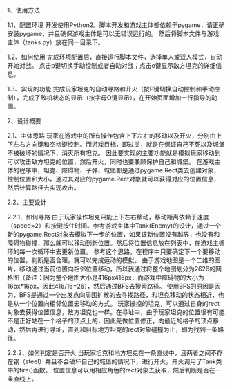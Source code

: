 1、使用方法

1.1、配置环境 开发使用Python2。脚本开发和游戏主体都依赖于pygame，请正确安装pygame，并且确保游戏主体是可以无错误运行的。 然后将脚本文件与游戏主体（tanks.py）放在同一目录下。

1.2、如何使用 完成环境配置后，直接运行脚本文件，选择单人或双人模式，自动开始对战。 点击p键切换手动控制或者自动对战；点击o键显示敌方坦克的详细信息。

1.3、实现的功能 完成玩家坦克的自动寻路和开火（按P键切换自动控制和手动控制），完成了敌机状态的显示（按字母O键显示），在开始页面增加一行指导的动画。

2、设计概要

2.1、主体思路 玩家在游戏中的所有操作包含上下左右的移动以及开火，分别由上下左右方向键和空格键控制。而游戏目标，即过关，就是在保证自己不死以及城堡不被破坏的情况下，消灭所有坦克。 因此要实现的主要功能就是模拟玩家移动到可以攻击敌方坦克的位置，然后开火，同时也要兼顾保护自己和城堡。 在游戏主体的程序中，坦克、障碍物、子弹、城堡都是通过pygame.Rect类去创建对象，控制位置和大小，通过其对应的pygame.Rect对象就可以获得对应的位置信息，然后计算路径去实现攻击。

2.2、主要设计

2.2.1、如何寻路 由于玩家操作坦克只能上下左右移动，移动距离依赖于速度（speed=2）和按键按住时间。参考游戏主体中Tank(Enemy)的设计，通过一个新的pygame.Rect对象去模拟下一步的位置，如果该新位置没有越界，也没有和障碍物碰撞，那么就可以移动到新位置。然后将位置信息放在列表中，在游戏主循环的每一次循环中去更新位置。 参考这个思路，在程序中只要确定下一个要移动的位置，判断是否合理，就可以完成运动的模拟。 由于游戏地图是一个二维的图片，移动通过当前位置向相邻位置移动，所以我通过将整个地图划分为2626的网格图（备注：因为整个地图大小是416px416px，而游戏中障碍物的大小为16px*16px，因此416/16=26），然后通过BFS去搜索路径。 使用BFS的原因是因为，BFS是通过一个出发点向周围扩散的去寻找路径，和坦克移动的状态相近，也是从一个位置向相邻位置去移动的方式。 玩家操控的坦克，可以通过自身的rect对象去获得位置信息，敌方坦克也一样。在寻址中，由于玩家坦克的位置很有可能不是正好站在一个格子的顶点上的，因此先做位置修正，向最近的格子的顶点移动，然后再进行寻址，直到和目标地方坦克的rect对象碰撞为止，即为找到一条路径。

2.2.2、如何判定是否开火 当玩家坦克和地方坦克在一条直线中，且两者之间不存在钢（steel）并且不会破坏自己的城堡的情况下，进行开火。开火调用了Tank类中的fire()函数。 位置信息可以用相应角色的rect对象去获取，然后判断是否在一条直线上。